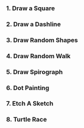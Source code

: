 
### 1. Draw a Square
### 2. Draw a Dashline
### 3. Draw Random Shapes
### 4. Draw Random Walk
### 5. Draw Spirograph
### 6. Dot Painting
### 7. Etch A Sketch
### 8. Turtle Race
